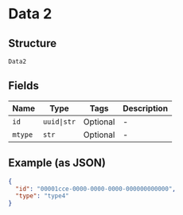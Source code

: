 
# Data 2

## Structure

`Data2`

## Fields

| Name | Type | Tags | Description |
|  --- | --- | --- | --- |
| `id` | `uuid\|str` | Optional | - |
| `mtype` | `str` | Optional | - |

## Example (as JSON)

```json
{
  "id": "00001cce-0000-0000-0000-000000000000",
  "type": "type4"
}
```

